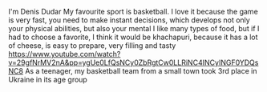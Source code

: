 I'm Denis Dudar
My favourite sport is basketball. I love it because the game is very fast, you need to make instant decisions, which develops not only your physical abilities, but also your mental
I like many types of food, but if I had to choose a favorite, I think it would be khachapuri, because it has a lot of cheese, is easy to prepare, very filling and tasty
https://www.youtube.com/watch?v=29gfNrMV2nA&pp=ygUe0LfQsNCy0ZbRgtCw0LLRiNC4INCyINGF0YDQsNC8
As a teenager, my basketball team from a small town took 3rd place in Ukraine in its age group
